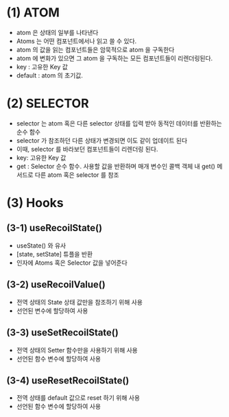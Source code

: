 # (1) ATOM
- atom 은 상태의 일부를 나타낸다
- Atoms 는 어떤 컴포넌트에서나 읽고 쓸 수 있다.
- atom 의 값을 읽는 컴포넌트들은 암묵적으로 atom 을 구독한다
- atom 에 변화가 있으면 그 atom 을 구독하는 모든 컴포넌트들이 리렌더링된다.
- key : 고유한 Key 값
- default : atom 의 초기값.

# (2) SELECTOR 
- selector 는 atom 혹은 다른 selector 상태를 입력 받아 동적인 데이터를 반환하는 순수 함수
- selector 가 참조하던 다른 상태가 변경되면 이도 같이 업데이트 된다
- 이때, selector 를 바라보던 컴포넌트들이 리렌더링 된다.
- key: 고유한 Key 값
- get : Selector 순수 함수. 사용할 값을 반환하며 매개 변수인 콜백 객체 내 get() 메서드로 다른 atom 혹은 selector 를 참조

# (3) Hooks
## (3-1) useRecoilState()
- useState() 와 유사
- [state, setState] 튜플을 반환
- 인자에 Atoms 혹은 Selector 값을 넣어준다

## (3-2) useRecoilValue()
- 전역 상태의 State 상태 값만을 참조하기 위해 사용
- 선언된 변수에 할당하여 사용

## (3-3) useSetRecoilState()
- 전역 상태의 Setter 함수만을 사용하기 위해 사용
- 선언된 함수 변수에 할당하여 사용
 
## (3-4) useResetRecoilState()
- 전역 상태를 default 값으로 reset 하기 위해 사용
- 선언된 함수 변수에 할당하여 사용
